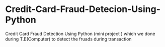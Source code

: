 # Credit-Card-Fraud-Detecion-Using-Python
Credit Card Fraud Detection Using Python (mini project ) which we done during T.E(Computer) to detect the fruads during transaction 
